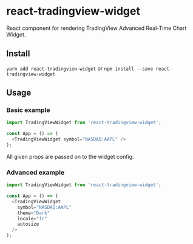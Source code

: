 # react-tradingview-widget
React component for rendering TradingView Advanced Real-Time Chart Widget.

## Install
`yarn add react-tradingview-widget`
or
`npm install --save react-tradingview-widget`

## Usage
### Basic example
```javascript
import TradingViewWidget from 'react-tradingview-widget';

const App = () => (
  <TradingViewWidget symbol="NASDAQ:AAPL" />
);
```

All given props are passed on to the widget config.

### Advanced example
```javascript
import TradingViewWidget from 'react-tradingview-widget';

const App = () => (
  <TradingViewWidget
    symbol="NASDAQ:AAPL"
    theme="Dark"
    locale="fr"
    autosize
  />
);

```
